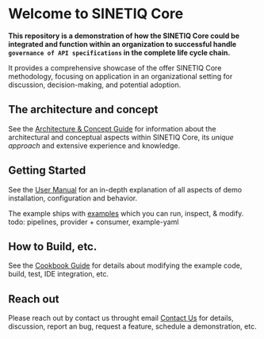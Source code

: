 # Welcome to SINETIQ Core

**This repository is a demonstration of how the SINETIQ Core could be integrated and function within an organization to successful handle `governance of API specifications` in the complete life cycle chain.**

It provides a comprehensive showcase of the offer SINETIQ Core methodology, focusing on application in an organizational setting for discussion, decision-making, and potential adoption.


## The architecture and concept

See the [Architecture & Concept Guide](./README-arch-concept.md) for information about the architectural and conceptual aspects within SINETIQ Core, its *unique approach* and extensive experience and knowledge.

## Getting Started

See the [User Manual](./README-user-manual.md) for an in-depth explanation of all aspects of demo installation, configuration and behavior.

The example ships with [examples](./bitbucket/README.md) which you can run, inspect, & modify.
todo: pipelines, provider + consumer, example-yaml

## How to Build, etc.

See the [Cookbook Guide](./README-build-run.md) for details about modifying the example code, build, test, IDE integration, etc.

## Reach out

Please reach out by contact us throught email [Contact Us](mailto:info@sinetiq.se) for details, discussion, report an bug, request a feature, schedule a demonstration, etc.
